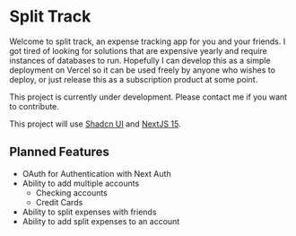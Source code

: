 # Split Track

Welcome to split track, an expense tracking app for you and your friends. I got tired of looking for solutions that are expensive yearly and require instances of databases to run. Hopefully I can develop this as a simple deployment on Vercel so it can be used freely by anyone who wishes to deploy, or just release this as a subscription product at some point.

This project is currently under development. Please contact me if you want to contribute.

This project will use [Shadcn UI](https://ui.shadcn.com) and [NextJS 15](https://nextjs.org).


## Planned Features

- OAuth for Authentication with Next Auth
- Ability to add multiple accounts
    - Checking accounts
    - Credit Cards
- Ability to split expenses with friends
- Ability to add split expenses to an account
